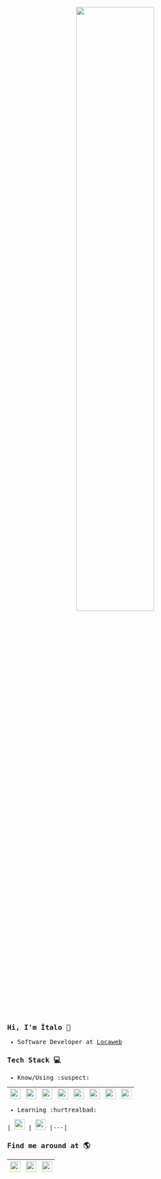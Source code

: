 <p align="center">
 <img width="60%" src="https://i.pinimg.com/originals/e4/26/70/e426702edf874b181aced1e2fa5c6cde.gif" />
</p>

<samp>

### Hi, I'm Ítalo 👋

- Software Developer at [Locaweb](https://www.locaweb.com.br/)

### Tech Stack :computer:

- Know/Using :suspect:

| [<img src="https://cdn.svgporn.com/logos/ruby.svg" alt="v logo" width="24">](https://www.ruby-lang.org/) | [<img src="https://cdn.svgporn.com/logos/rails.svg" alt="v logo" width="24">](https://rubyonrails.org/) | [<img src="https://cdn.svgporn.com/logos/javascript.svg" alt="v logo" width="24">](http://www.ecmascript.org/)  |  [<img src="https://cdn.svgporn.com/logos/postgresql.svg" alt="v logo" width="24">](https://www.postgresql.org/)  |  [<img src="https://cdn.svgporn.com/logos/github.svg" alt="v logo" width="24">](https://www.ghithub.com/)  | [<img src="https://cdn.svgporn.com/logos/git.svg" alt="v logo" width="24">](https://git-scm.com/)  | [<img src="https://cdn.svgporn.com/logos/visual-studio-code.svg" alt="v logo" width="24">](https://code.visualstudio.com/)  | [<img src="https://cdn.svgporn.com/logos/ubuntu.svg" alt="v logo" width="24">](https://ubuntu.com/)  | 
|----|----|----|----|----|----|----|----|

- Learning :hurtrealbad:

| [<img src="https://w7.pngwing.com/pngs/566/160/png-transparent-golang-hd-logo.png" alt="golang logo" width="24">](https://go.dev/) | [<img src="https://static-00.iconduck.com/assets.00/nestjs-icon-1024x1020-34exj0g6.png" alt="nestjs logo" width="24">](https://nestjs.com/)
|---|

### Find me around at 🌎

| [<img src="https://cdn.svgporn.com/logos/twitter.svg" alt="v logo" width="24">](https://twitter.com/ifasanelli) | [<img src="https://cdn.svgporn.com/logos/linkedin.svg" alt="v logo" width="24">](https://www.linkedin.com/in/ítalo-fasanelli-leomil-571ab782/) | [<img src="https://cdn.svgporn.com/logos/instagram-icon.svg" alt="v logo" width="24">](https://www.instagram.com/italofasanelli/)
|---|---|---|

</samp>

